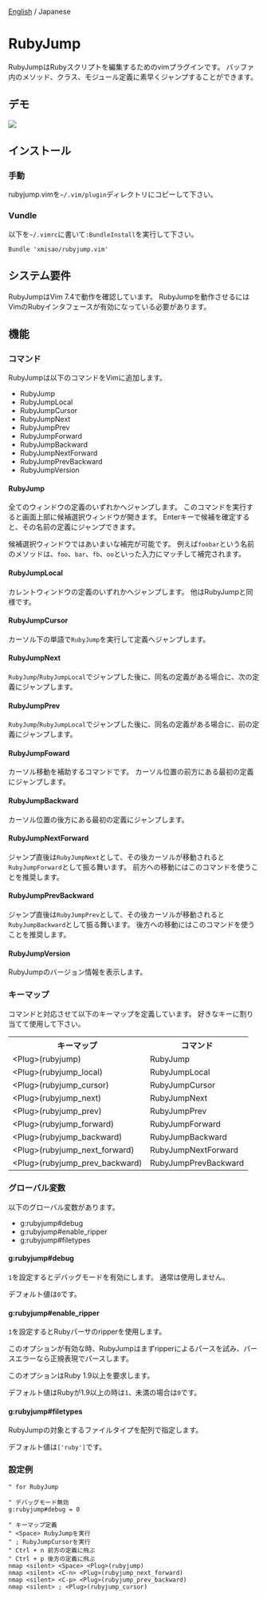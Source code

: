 [English](https://github.com/xmisao/rubyjump.vim) / Japanese

RubyJump
=============

RubyJumpはRubyスクリプトを編集するためのvimプラグインです。
バッファ内のメソッド、クラス、モジュール定義に素早くジャンプすることができます。

## デモ

<img src="http://www.xmisao.com/assets/2014_05_11_rubyjump_demo.gif">

## インストール

### 手動

rubyjump.vimを`~/.vim/plugin`ディレクトリにコピーして下さい。

### Vundle

以下を`~/.vimrc`に書いて`:BundleInstall`を実行して下さい。

~~~~
Bundle 'xmisao/rubyjump.vim'
~~~~

## システム要件

RubyJumpはVim 7.4で動作を確認しています。
RubyJumpを動作させるにはVimのRubyインタフェースが有効になっている必要があります。

## 機能

### コマンド

RubyJumpは以下のコマンドをVimに追加します。

- RubyJump
- RubyJumpLocal
- RubyJumpCursor
- RubyJumpNext
- RubyJumpPrev
- RubyJumpForward
- RubyJumpBackward
- RubyJumpNextForward
- RubyJumpPrevBackward
- RubyJumpVersion

#### RubyJump

全てのウィンドウの定義のいずれかへジャンプします。
このコマンドを実行すると画面上部に候補選択ウィンドウが開きます。
Enterキーで候補を確定すると、その名前の定義にジャンプできます。

候補選択ウィンドウではあいまいな補完が可能です。
例えば`foobar`という名前のメソッドは、`foo`、`bar`、`fb`、`oo`といった入力にマッチして補完されます。

#### RubyJumpLocal

カレントウィンドウの定義のいずれかへジャンプします。
他はRubyJumpと同様です。

#### RubyJumpCursor

カーソル下の単語で`RubyJump`を実行して定義へジャンプします。

#### RubyJumpNext

`RubyJump`/`RubyJumpLocal`でジャンプした後に、同名の定義がある場合に、次の定義にジャンプします。

#### RubyJumpPrev

`RubyJump`/`RubyJumpLocal`でジャンプした後に、同名の定義がある場合に、前の定義にジャンプします。

#### RubyJumpFoward

カーソル移動を補助するコマンドです。
カーソル位置の前方にある最初の定義にジャンプします。

#### RubyJumpBackward

カーソル位置の後方にある最初の定義にジャンプします。

#### RubyJumpNextForward

ジャンプ直後は`RubyJumpNext`として、その後カーソルが移動されると`RubyJumpForward`として振る舞います。
前方への移動にはこのコマンドを使うことを推奨します。

#### RubyJumpPrevBackward

ジャンプ直後は`RubyJumpPrev`として、その後カーソルが移動されると`RubyJumpBackward`として振る舞います。
後方への移動にはこのコマンドを使うことを推奨します。

#### RubyJumpVersion

RubyJumpのバージョン情報を表示します。

### キーマップ

コマンドと対応させて以下のキーマップを定義しています。
好きなキーに割り当てて使用して下さい。

<table>
<tr><th>キーマップ</th><th>コマンド</th><tr>
<tr><td>&lt;Plug&gt;(rubyjump)</td><td>RubyJump</td></tr>
<tr><td>&lt;Plug&gt;(rubyjump_local)</td><td>RubyJumpLocal</td></tr>
<tr><td>&lt;Plug&gt;(rubyjump_cursor)</td><td>RubyJumpCursor</td></tr>
<tr><td>&lt;Plug&gt;(rubyjump_next)</td><td>RubyJumpNext</td></tr>
<tr><td>&lt;Plug&gt;(rubyjump_prev)</td><td>RubyJumpPrev</td></tr>
<tr><td>&lt;Plug&gt;(rubyjump_forward)</td><td>RubyJumpForward</td></tr>
<tr><td>&lt;Plug&gt;(rubyjump_backward)</td><td>RubyJumpBackward</td></tr>
<tr><td>&lt;Plug&gt;(rubyjump_next_forward)</td><td>RubyJumpNextForward</td></tr>
<tr><td>&lt;Plug&gt;(rubyjump_prev_backward)</td><td>RubyJumpPrevBackward</td></tr>
</table>

### グローバル変数

以下のグローバル変数があります。

- g:rubyjump#debug
- g:rubyjump#enable_ripper
- g:rubyjump#filetypes

#### g:rubyjump#debug

`1`を設定するとデバッグモードを有効にします。
通常は使用しません。

デフォルト値は`0`です。

#### g:rubyjump#enable_ripper

`1`を設定するとRubyパーサのripperを使用します。

このオプションが有効な時、RubyJumpはまずripperによるパースを試み、パースエラーなら正規表現でパースします。

このオプションはRuby 1.9以上を要求します。

デフォルト値はRubyが1.9以上の時は`1`、未満の場合は`0`です。

#### g:rubyjump#filetypes

RubyJumpの対象とするファイルタイプを配列で指定します。

デフォルト値は`['ruby']`です。

### 設定例

~~~~
" for RubyJump

" デバッグモード無効
g:rubyjump#debug = 0

" キーマップ定義
" <Space> RubyJumpを実行
" ; RubyJumpCursorを実行
" Ctrl + n 前方の定義に飛ぶ
" Ctrl + p 後方の定義に飛ぶ
nmap <silent> <Space> <Plug>(rubyjump)
nmap <silent> <C-n> <Plug>(rubyjump_next_forward)
nmap <silent> <C-p> <Plug>(rubyjump_prev_backward)
nmap <silent> ; <Plug>(rubyjump_cursor)
~~~~
